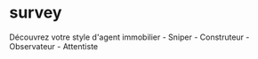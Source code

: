 # survey
Découvrez votre style d'agent immobilier - Sniper - Construteur - Observateur - Attentiste
